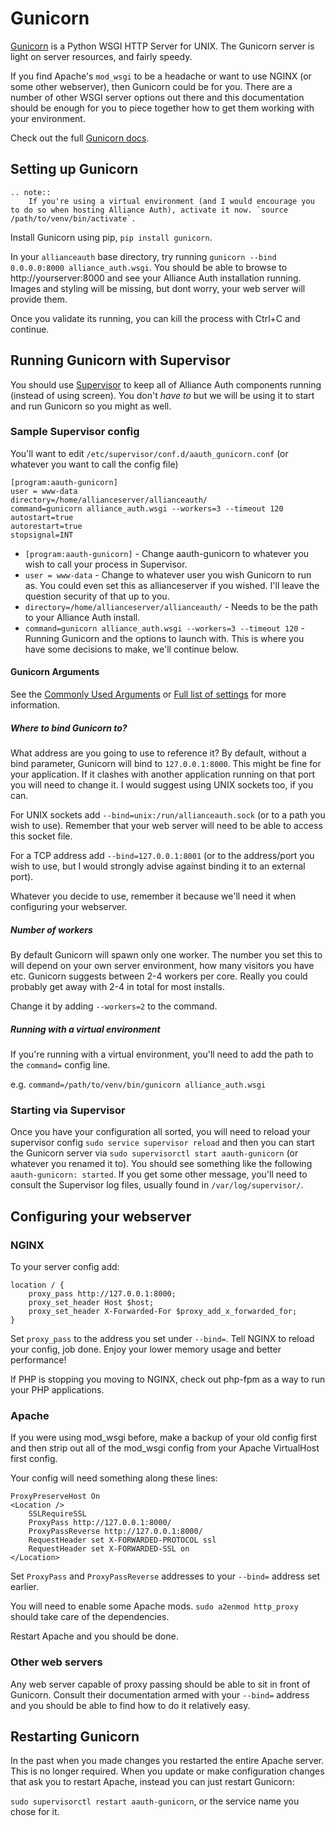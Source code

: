 # Gunicorn

[Gunicorn](http://gunicorn.org) is a Python WSGI HTTP Server for UNIX. The Gunicorn server is light on server resources, and fairly speedy.

If you find Apache's `mod_wsgi` to be a headache or want to use NGINX (or some other webserver), then Gunicorn could be for you. There are a number of other WSGI server options out there and this documentation should be enough for you to piece together how to get them working with your environment.

Check out the full [Gunicorn docs](http://docs.gunicorn.org/en/latest/index.html).

## Setting up Gunicorn

```eval_rst
.. note::
    If you're using a virtual environment (and I would encourage you to do so when hosting Alliance Auth), activate it now. `source /path/to/venv/bin/activate`.
```

Install Gunicorn using pip, `pip install gunicorn`.

In your `allianceauth` base directory, try running `gunicorn --bind 0.0.0.0:8000 alliance_auth.wsgi`. You should be able to browse to http://yourserver:8000 and see your Alliance Auth installation running. Images and styling will be missing, but dont worry, your web server will provide them.

Once you validate its running, you can kill the process with Ctrl+C and continue.

## Running Gunicorn with Supervisor

You should use [Supervisor](supervisor.md) to keep all of Alliance Auth components running (instead of using screen). You don't _have to_ but we will be using it to start and run Gunicorn so you might as well.

### Sample Supervisor config
You'll want to edit `/etc/supervisor/conf.d/aauth_gunicorn.conf` (or whatever you want to call the config file)
```
[program:aauth-gunicorn]
user = www-data
directory=/home/allianceserver/allianceauth/
command=gunicorn alliance_auth.wsgi --workers=3 --timeout 120
autostart=true
autorestart=true
stopsignal=INT
```

- `[program:aauth-gunicorn]` - Change aauth-gunicorn to whatever you wish to call your process in Supervisor.
- `user = www-data` - Change to whatever user you wish Gunicorn to run as. You could even set this as allianceserver if you wished. I'll leave the question security of that up to you.
- `directory=/home/allianceserver/allianceauth/` - Needs to be the path to your Alliance Auth install.
- `command=gunicorn alliance_auth.wsgi --workers=3 --timeout 120` - Running Gunicorn and the options to launch with. This is where you have some decisions to make, we'll continue below.

#### Gunicorn Arguments

See the [Commonly Used Arguments](http://docs.gunicorn.org/en/latest/run.html#commonly-used-arguments) or [Full list of settings](http://docs.gunicorn.org/en/stable/settings.html) for more information.

##### Where to bind Gunicorn to?
What address are you going to use to reference it? By default, without a bind parameter, Gunicorn will bind to `127.0.0.1:8000`. This might be fine for your application. If it clashes with another application running on that port you will need to change it. I would suggest using UNIX sockets too, if you can.
 
For UNIX sockets add `--bind=unix:/run/allianceauth.sock` (or to a path you wish to use). Remember that your web server will need to be able to access this socket file.
 
For a TCP address add `--bind=127.0.0.1:8001` (or to the address/port you wish to use, but I would strongly advise against binding it to an external port).
 
Whatever you decide to use, remember it because we'll need it when configuring your webserver.

##### Number of workers
By default Gunicorn will spawn only one worker. The number you set this to will depend on your own server environment, how many visitors you have etc. Gunicorn suggests between 2-4 workers per core. Really you could probably get away with 2-4 in total for most installs.

Change it by adding `--workers=2` to the command.

##### Running with a virtual environment
If you're running with a virtual environment, you'll need to add the path to the `command=` config line.

e.g. `command=/path/to/venv/bin/gunicorn alliance_auth.wsgi`

### Starting via Supervisor

Once you have your configuration all sorted, you will need to reload your supervisor config `sudo service supervisor reload` and then you can start the Gunicorn server via `sudo supervisorctl start aauth-gunicorn` (or whatever you renamed it to). You should see something like the following `aauth-gunicorn: started`. If you get some other message, you'll need to consult the Supervisor log files, usually found in `/var/log/supervisor/`.


## Configuring your webserver

### NGINX
To your server config add:

```
location / {
    proxy_pass http://127.0.0.1:8000;
    proxy_set_header Host $host;
    proxy_set_header X-Forwarded-For $proxy_add_x_forwarded_for;
}
```

Set `proxy_pass` to the address you set under `--bind=`. Tell NGINX to reload your config, job done. Enjoy your lower memory usage and better performance!

If PHP is stopping you moving to NGINX, check out php-fpm as a way to run your PHP applications.

### Apache
If you were using mod_wsgi before, make a backup of your old config first and then strip out all of the mod_wsgi config from your Apache VirtualHost first config.

Your config will need something along these lines:
```
ProxyPreserveHost On
<Location />
    SSLRequireSSL
    ProxyPass http://127.0.0.1:8000/
    ProxyPassReverse http://127.0.0.1:8000/
    RequestHeader set X-FORWARDED-PROTOCOL ssl
    RequestHeader set X-FORWARDED-SSL on
</Location>
```

Set `ProxyPass` and `ProxyPassReverse` addresses to your `--bind=` address set earlier. 

You will need to enable some Apache mods. `sudo a2enmod http_proxy` should take care of the dependencies.

Restart Apache and you should be done.

### Other web servers

Any web server capable of proxy passing should be able to sit in front of Gunicorn. Consult their documentation armed with your `--bind=` address and you should be able to find how to do it relatively easy.


## Restarting Gunicorn
In the past when you made changes you restarted the entire Apache server. This is no longer required. When you update or make configuration changes that ask you to restart Apache, instead you can just restart Gunicorn:

`sudo supervisorctl restart aauth-gunicorn`, or the service name you chose for it.

